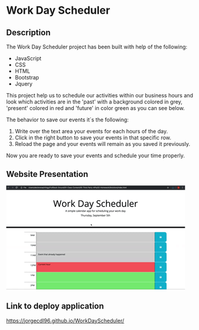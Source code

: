 # Work Day Scheduler

## Description

The Work Day Scheduler project has been built with help of the following:

* JavaScript
* CSS
* HTML
* Bootstrap
* Jquery

This project help us to schedule our activities within our business hours and look which activities are in the 'past' with a background colored in grey, 'present' colored in red and 'future' in color green as you can see below. 

The behavior to save our events it´s the following:

1. Write over the text area your events for each hours of the day.
2. Click in the right button to save your events in that specific row.
3. Reload the page and your events will remain as you saved it previously.

Now you are ready to save your events and schedule your time properly.

## Website Presentation

![Work-Day-Scheduler](./Assets/05-third-party-apis-homework-demo.gif)

## Link to deploy application

https://jorgecdl96.github.io/WorkDayScheduler/